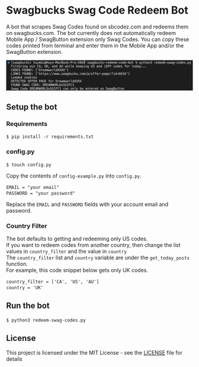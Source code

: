 # Swagbucks Swag Code Redeem Bot

A bot that scrapes Swag Codes found on sbcodez.com and redeems them on swagbucks.com. The bot currently does not automatically redeem Mobile App / SwagButton extension only Swag Codes. You can copy these codes printed from terminal and enter them in the Mobile App and/or the SwagButton extension.

![Console output](images/console.png)


## Setup the bot

### Requirements

```
$ pip install -r requirements.txt
```

### config.py

```
$ touch config.py
```
Copy the contents of `config-example.py` into `config.py`.

```
EMAIL = "your email"
PASSWORD = "your password"
```

Replace the `EMAIL` and `PASSWORD` fields with your account email and password.

### Country Filter
The bot defaults to getting and redeeming only US codes.\
If you want to redeem codes from another country, then change the list values in `country_filter` and the value in `country`\
The `country_filter` list and `country` variable are under the `get_today_posts` function.\
For example, this code snippet below gets only UK codes.
```
country_filter = ['CA', 'US', 'AU']
country = 'UK'
```


## Run the bot

```
$ python3 redeem-swag-codes.py
```

## License

This project is licensed under the MIT License - see the [LICENSE](LICENSE) file for details